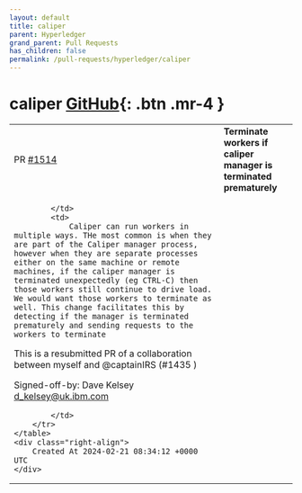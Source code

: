```yaml
---
layout: default
title: caliper
parent: Hyperledger
grand_parent: Pull Requests
has_children: false
permalink: /pull-requests/hyperledger/caliper
---
```


# caliper <span class="fs-3 right-align">[GitHub](https://github.com/hyperledger/caliper){: .btn .mr-4 }</span>


<div>
    <table>
        <tr>
            <td>
                PR <a href="https://github.com/hyperledger/caliper/pull/1514" class=".btn">#1514</a>
            </td>
            <td>
                <b>
                    Terminate workers if caliper manager is terminated prematurely
                </b>
            </td>
        </tr>
        <tr>
            <td>
                
            </td>
            <td>
                Caliper can run workers in multiple ways. THe most common is when they are part of the Caliper manager process, however when they are separate processes either on the same machine or remote machines, if the caliper manager is terminated unexpectedly (eg CTRL-C) then those workers still continue to drive load. We would want those workers to terminate as well. This change facilitates this by detecting if the manager is terminated prematurely and sending requests to the workers to terminate

This is a resubmitted PR of a collaboration between myself and @captainIRS (#1435 )

Signed-off-by: Dave Kelsey <d_kelsey@uk.ibm.com>

            </td>
        </tr>
    </table>
    <div class="right-align">
        Created At 2024-02-21 08:34:12 +0000 UTC
    </div>
</div>

